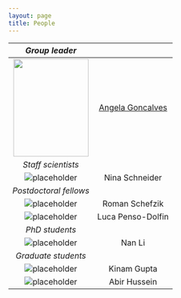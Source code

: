 ```yaml
---
layout: page
title: People
---
```


| *Group leader* | |
:-------------------------:|:-------------------------:
<img src="https://www.dkfz.de/en/somatische-evolution-frueherkennung/Images/Goncalves-Filimon-Angela_8.jpg" data-canonical-src="https://www.dkfz.de/en/somatische-evolution-frueherkennung/Images/Goncalves-Filimon-Angela_8.jpg" width="150" height="195" /> |  [Angela Goncalves](https://goncalves-lab.github.io/angela/)
| *Staff scientists* | |
![placeholder](http://placehold.it/150x150 "Small example image") | Nina Schneider
| *Postdoctoral fellows* | |
![placeholder](http://placehold.it/150x150 "Small example image") | Roman Schefzik
![placeholder](http://placehold.it/150x150 "Small example image") | Luca Penso-Dolfin
| *PhD students* | |
![placeholder](http://placehold.it/150x150 "Small example image") | Nan Li
| *Graduate students* | |
![placeholder](http://placehold.it/150x150 "Small example image") | Kinam Gupta
![placeholder](http://placehold.it/150x150 "Small example image") | Abir Hussein 


